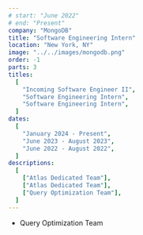 ```yaml
---
# start: "June 2022"
# end: "Present"
company: "MongoDB"
title: "Software Engineering Intern"
location: "New York, NY"
image: "../../images/mongodb.png"
order: -1
parts: 3
titles:
  [
    "Incoming Software Engineer II",
    "Software Engineering Intern",
    "Software Engineering Intern",
  ]
dates:
  [
    "January 2024 - Present",
    "June 2023 - August 2023",
    "June 2022 - August 2022",
  ]
descriptions:
  [
    ["Atlas Dedicated Team"],
    ["Atlas Dedicated Team"],
    ["Query Optimization Team"],
  ]
---
```


- Query Optimization Team
